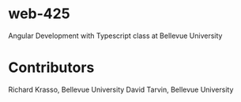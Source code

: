 # web-425
Angular Development with Typescript class at Bellevue University
# Contributors
Richard Krasso, Bellevue University
David Tarvin, Bellevue University

